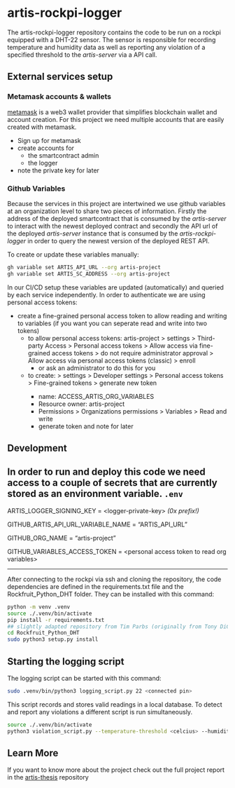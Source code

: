 # artis-rockpi-logger

The artis-rockpi-logger repository contains the code to be run on a rockpi equipped with a DHT-22 sensor. The sensor is responsible for recording temperature and humidity data as well as reporting any violation of a specified threshold to the *artis-server* via a API call.

## External services setup

### Metamask accounts & wallets

[metamask](https://metamask.io/) is a web3 wallet provider that simplifies blockchain wallet and account creation. For this project we need multiple accounts that are easily created with metamask.

- Sign up for metamask
- create accounts for
    - the smartcontract admin
    - the logger
- note the private key for later

### Github Variables

Because the services in this project are intertwined we use github variables at an organization level to share two pieces of information. Firstly the address of the deployed smartcontract that is consumed by the *artis-server* to interact with the newest deployed contract and secondly the API url of the deployed *artis-server* instance that is consumed by the *artis-rockpi-logger* in order to query the newest version of the deployed REST API.

To create or update these variables manually:

```bash
gh variable set ARTIS_API_URL --org artis-project
gh variable set ARTIS_SC_ADDRESS --org artis-project
```

In our CI/CD setup these variables are updated (automatically) and queried by each service independently. In order to authenticate we are using personal access tokens:

- create a fine-grained personal access token to allow reading and writing to variables (if you want you can seperate read and write into two tokens)
    - to allow personal access tokens: artis-project > settings > Third-party Access > Personal access tokens > Allow access via fine-grained access tokens > do not require administrator approval > Allow access via personal access tokens (classic) > enroll
        - or ask an administrator to do this for you
    - to create: <your github account> > settings > Developer settings > Personal access tokens > Fine-grained tokens > generate new token
        - name: ACCESS_ARTIS_ORG_VARIABLES
        - Resource owner: artis-project
        - Permissions > Organizations permissions > Variables > Read and write
        - generate token and note for later



## Development
In order to run and deploy this code we need access to a couple of secrets that are currently stored as an environment variable.
`.env`
---
ARTIS_LOGGER_SIGNING_KEY = \<logger-private-key\> *(0x prefix!)*

GITHUB_ARTIS_API_URL_VARIABLE_NAME = “ARTIS_API_URL”

GITHUB_ORG_NAME = “artis-project”

GITHUB_VARIABLES_ACCESS_TOKEN = \<personal access token to read org variables\>

---

After connecting to the rockpi via ssh and cloning the repository, the code dependencies are defined in the requirements.txt file and the Rockfruit_Python_DHT folder. They can be installed with this command:

```bash
python -m venv .venv
source ./.venv/bin/activate
pip install -r requirements.txt
## slightly adapted repository from Tim Parbs (originally from Tony DiCola)
cd Rockfruit_Python_DHT
sudo python3 setup.py install
```

## Starting the logging script

The logging script can be started with this command:

```bash
sudo .venv/bin/python3 logging_script.py 22 <connected pin>
```

This script records and stores valid readings in a local database. To detect and report any violations a different script is run simultaneously.

```bash
source ./.venv/bin/activate
python3 violation_script.py --temperature-threshold <celcius> --humidity-threshold <percent>
```

## Learn More
If you want to know more about the project check out the full project report in the [artis-thesis](https://github.com/artis-project/artis-thesis) repository
